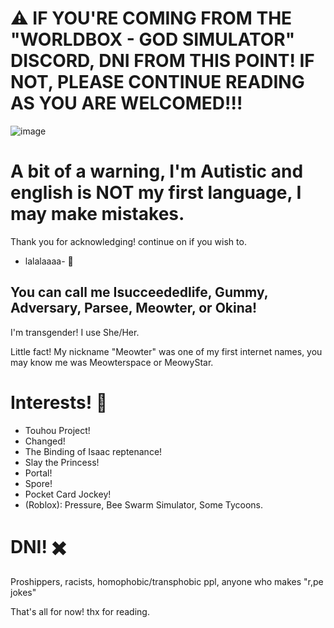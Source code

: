 #  ⚠️ IF YOU'RE COMING FROM THE "WORLDBOX - GOD SIMULATOR" DISCORD, DNI FROM THIS POINT! IF NOT, PLEASE CONTINUE READING AS YOU ARE WELCOMED!!!
![image](https://github.com/user-attachments/assets/a7c44aa7-3081-4363-a2b7-25ed329f6e71)


# A bit of a warning, I'm Autistic and english is NOT my first language, I may make mistakes.
Thank you for acknowledging! continue on if you wish to.


- lalalaaaa- 💃

## You can call me Isucceededlife, Gummy, Adversary, Parsee, Meowter, or Okina!
I'm transgender! I use She/Her.

Little fact! My nickname "Meowter" was one of my first internet names, you may know me was Meowterspace or MeowyStar.

# Interests! 📃
- Touhou Project!
- Changed!
- The Binding of Isaac reptenance!
- Slay the Princess!
- Portal!
- Spore!
- Pocket Card Jockey!
- (Roblox): Pressure, Bee Swarm Simulator, Some Tycoons.

# DNI! ✖️
Proshippers, racists, homophobic/transphobic ppl, anyone who makes "r,pe jokes"

That's all for now! thx for reading.
